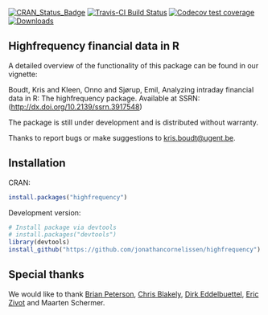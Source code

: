 [![CRAN_Status_Badge](http://www.r-pkg.org/badges/version/highfrequency)](https://cran.r-project.org/package=highfrequency) 
[![Travis-CI Build Status](https://travis-ci.org/jonathancornelissen/highfrequency.svg?branch=master)](https://travis-ci.org/jonathancornelissen/highfrequency)
[![Codecov test coverage](https://codecov.io/gh/jonathancornelissen/highfrequency/branch/master/graph/badge.svg)](https://codecov.io/gh/jonathancornelissen/highfrequency?branch=master)
[![Downloads](https://cranlogs.r-pkg.org/badges/highfrequency)](https://cranlogs.r-pkg.org/badges/highfrequency)

## Highfrequency financial data in R

A detailed overview of the functionality of this package can be found in our vignette:

Boudt, Kris and Kleen, Onno and Sjørup, Emil, Analyzing intraday financial data in R: The highfrequency package. Available at SSRN:  (http://dx.doi.org/10.2139/ssrn.3917548)

The package is still under development and is distributed without warranty.

Thanks to report bugs or make suggestions to <kris.boudt@ugent.be>.

## Installation
CRAN:
```r
install.packages("highfrequency")
```
Development version:
```r
# Install package via devtools
# install.packages("devtools")
library(devtools)
install_github("https://github.com/jonathancornelissen/highfrequency")
```
## Special thanks

We would like to thank [Brian Peterson](https://github.com/braverock), [Chris Blakely](https://github.com/clisztian), [Dirk Eddelbuettel](https://github.com/eddelbuettel), [Eric Zivot](https://faculty.washington.edu/ezivot/) and Maarten Schermer. 
